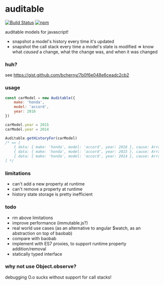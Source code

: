 # auditable

[![Build Status][build]](https://circleci.com/gh/bcherny/auditable) [![npm]](https://www.npmjs.com/package/auditable)

[build]: https://img.shields.io/circleci/project/bcherny/auditable.svg?branch=master&style=flat-square
[npm]: https://img.shields.io/npm/v/auditable.svg?style=flat-square

auditable models for javascript!

- snapshot a model's history every time it's updated
- snapshot the call stack every time a model's state is modified => know what *caused* a change, what the change was, and when it was changed

### huh?

see https://gist.github.com/bcherny/7b0f6e048e6ceadc2cb2

### usage

```js
const carModel = new Auditable({
	make: 'honda',
	model: 'accord',
	year: 2016
})

carModel.year = 2015
carModel.year = 2014

Auditable.getHistoryFor(carModel)
/* => [
	{ data: { make: 'honda', model: 'accord', year: 2016 }, cause: Array[CallSite], time: '2015-10-25T22:42:22.030Z' },
	{ data: { make: 'honda', model: 'accord', year: 2015 }, cause: Array[CallSite], time: '2015-10-25T22:42:22.037Z' },
	{ data: { make: 'honda', model: 'accord', year: 2014 }, cause: Array[CallSite], time: '2015-10-25T22:42:22.044Z' }
] */
```

### limitations

- can't add a new property at runtime
- can't remove a property at runtime
- history state storage is pretty inefficient

### todo

- rm above limitations
- improve performance (immutable.js?)
- real world use cases (as an alternative to angular $watch, as an abstraction on top of baobab)
- compare with baobab
- implement with ES7 proxies, to support runtime property addition/removal
- statically typed interface

### why not use Object.observe?

debugging O.o sucks without support for call stacks!